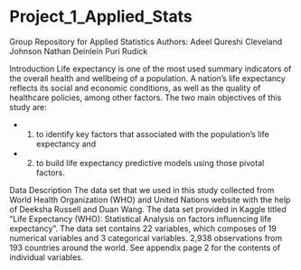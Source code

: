 # Project_1_Applied_Stats
Group Repository for Applied Statistics
Authors:
Adeel Qureshi
Cleveland Johnson
Nathan Deinlein
Puri Rudick



Introduction
Life expectancy is one of the most used summary indicators of the overall health and wellbeing of a population.  A nation’s life expectancy reflects its social and economic conditions, as well as the quality of healthcare policies, among other factors.  The two main objectives of this study are:
- 1) to identify key factors that associated with the population’s life expectancy and
- 2) to build life expectancy predictive models using those pivotal factors.

Data Description
The data set that we used in this study collected from World Health Organization (WHO) and United Nations website with the help of Deeksha Russell and Duan Wang.  The data set provided in Kaggle  titled “Life Expectancy (WHO): Statistical Analysis on factors influencing life expectancy”.  The data set contains 22 variables, which composes of 19 numerical variables and 3 categorical variables.  2,938 observations from 193 countries around the world.  See appendix page 2 for the contents of individual variables.


